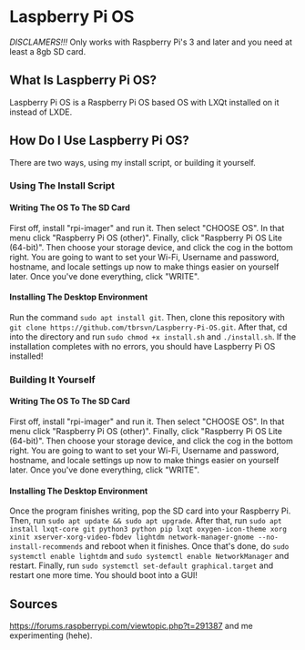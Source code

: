 # Laspberry Pi OS

*DISCLAMERS!!!* Only works with Raspberry Pi's 3 and later and you need at least a 8gb SD card.

## What Is Laspberry Pi OS?
Laspberry Pi OS is a Raspberry Pi OS based OS with LXQt installed on it instead of LXDE.

## How Do I Use Laspberry Pi OS?
There are two ways, using my install script, or building it yourself.

### Using The Install Script
#### Writing The OS To The SD Card
First off, install "rpi-imager" and run it. Then select "CHOOSE OS". In that menu click "Raspberry Pi OS (other)". Finally, click "Raspberry Pi OS Lite (64-bit)". Then choose your storage device, and click the cog in the bottom right. You are going to want to set your Wi-Fi, Username and password, hostname, and locale settings up now to make things easier on yourself later. Once you've done everything, click "WRITE".
#### Installing The Desktop Environment
Run the command ```sudo apt install git```. Then, clone this repository with ```git clone https://github.com/tbrsvn/Laspberry-Pi-OS.git```. After that, cd into the directory and run ```sudo chmod +x install.sh``` and ```./install.sh```. If the installation completes with no errors, you should have Laspberry Pi OS installed!
### Building It Yourself
#### Writing The OS To The SD Card
First off, install "rpi-imager" and run it. Then select "CHOOSE OS". In that menu click "Raspberry Pi OS (other)". Finally, click "Raspberry Pi OS Lite (64-bit)". Then choose your storage device, and click the cog in the bottom right. You are going to want to set your Wi-Fi, Username and password, hostname, and locale settings up now to make things easier on yourself later. Once you've done everything, click "WRITE".
#### Installing The Desktop Environment
Once the program finishes writing, pop the SD card into your Raspberry Pi. Then, run ```sudo apt update && sudo apt upgrade```. After that, run ```sudo apt install lxqt-core git python3 python pip lxqt oxygen-icon-theme xorg xinit xserver-xorg-video-fbdev lightdm network-manager-gnome --no-install-recommends``` and reboot when it finishes. Once that's done, do ```sudo systemctl enable lightdm``` and ```sudo systemctl enable NetworkManager``` and restart. Finally, run ```sudo systemctl set-default graphical.target``` and restart one more time. You should boot into a GUI!

## Sources
https://forums.raspberrypi.com/viewtopic.php?t=291387 and me experimenting (hehe).
